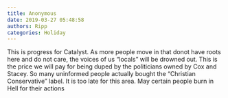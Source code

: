 ```yaml
---
title: Anonymous
date: 2019-03-27 05:48:58
authors: Ripp
categories: Holiday
---
```


 This is progress for Catalyst.  As more people move in that donot have roots here and do not care, the voices of us “locals” will be drowned out.   This is the price we will pay for being duped by the politicians owned by Cox and Stacey.
So many uninformed people actually bought the “Christian Conservative” label.
It is too late for this area.   May certain people burn in Hell for their actions